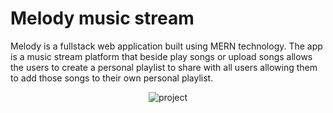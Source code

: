 # Melody music stream

Melody is a fullstack web application built using MERN technology.
The app is a music stream platform that beside play songs or upload
songs allows the users to create a personal playlist to share with
all users allowing them to add those songs to their own personal
playlist.

<p align="center">
  <img src="https://res.cloudinary.com/dc0yka6eb/image/upload/v1673292974/portofolio/f2bpxfwxomcvw4rvj1oz.png"  alt="project">
</p>
